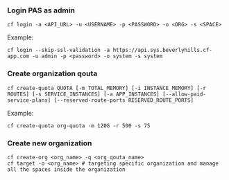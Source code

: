 ### Login PAS as admin
```shell
cf login -a <API_URL> -u <USERNAME> -p <PASSWORD> -o <ORG> -s <SPACE>
```
Example:
```shell
cf login --skip-ssl-validation -a https://api.sys.beverlyhills.cf-app.com -u admin -p <password> -o system -s system
```

### Create organization qouta
```shell
cf create-quota QUOTA [-m TOTAL_MEMORY] [-i INSTANCE_MEMORY] [-r ROUTES] [-s SERVICE_INSTANCES] [-a APP_INSTANCES] [--allow-paid-service-plans] [--reserved-route-ports RESERVED_ROUTE_PORTS]
```
Example:
```shell
cf create-quota org-quota -m 120G -r 500 -s 75
```

### Create new organization
```shell
cf create-org <org_name> -q <org_qouta_name>
cf target -o <org_name> # targeting specific organization and manage all the spaces inside the organization
```


